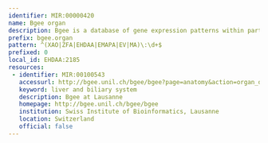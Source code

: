 ```yaml
---
identifier: MIR:00000420
name: Bgee organ
description: Bgee is a database of gene expression patterns within particular anatomical structures within a species, and between different animal species. This collection refers to anatomical structures.
prefix: bgee.organ
pattern: ^(XAO|ZFA|EHDAA|EMAPA|EV|MA)\:\d+$
prefixed: 0
local_id: EHDAA:2185
resources:
 - identifier: MIR:00100543
   accessurl: http://bgee.unil.ch/bgee/bgee?page=anatomy&action=organ_details&organ_id=${lid}&organ_children=on
   keyword: liver and biliary system
   description: Bgee at Lausanne
   homepage: http://bgee.unil.ch/bgee/bgee
   institution: Swiss Institute of Bioinformatics, Lausanne
   location: Switzerland
   official: false
---
```

